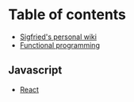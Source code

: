 # Table of contents

* [Sigfried's personal wiki](README.md)
* [Functional programming](functional-programming.md)

## Javascript

* [React](javascript/react.md)

